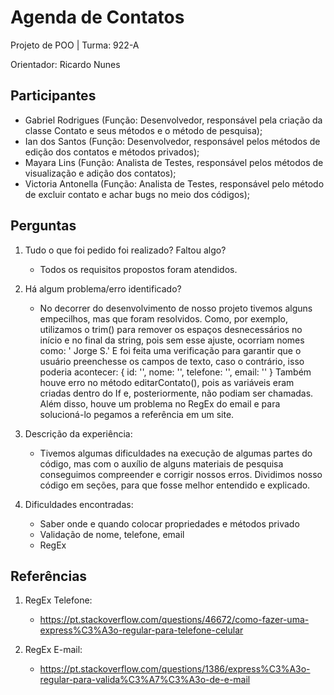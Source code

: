# Agenda de Contatos
Projeto de POO | Turma: 922-A

Orientador: Ricardo Nunes

## Participantes
- Gabriel Rodrigues (Função: Desenvolvedor, responsável pela criação da classe Contato e seus métodos e o método de pesquisa);
- Ian dos Santos (Função: Desenvolvedor, responsável pelos métodos de edição dos contatos e métodos privados);
- Mayara Lins (Função: Analista de Testes, responsável pelos métodos de visualização e adição dos contatos);
- Victoria Antonella (Função: Analista de Testes, responsável pelo método de excluir contato e achar bugs no meio dos códigos);

## Perguntas
1. Tudo o que foi pedido foi realizado? Faltou algo?
   - Todos os requisitos propostos foram atendidos. 

2. Há algum problema/erro identificado?
   - No decorrer do desenvolvimento de nosso projeto tivemos alguns empecilhos, mas que foram resolvidos. Como, por exemplo, utilizamos o trim() para remover os espaços desnecessários no início e no final da string, pois sem esse ajuste, ocorriam nomes como:
'   Jorge   S.'
E foi feita uma verificação para garantir que o usuário preenchesse os campos de texto, caso o contrário, isso poderia acontecer:
   {
   id: '',
   nome: '',
   telefone: '',
   email: ''
   }
   Também houve erro no método editarContato(), pois as variáveis eram criadas dentro do If e, posteriormente, não podiam ser chamadas. 
   Além disso, houve um problema no RegEx do email e para solucioná-lo pegamos a referência em um site.

3. Descrição da experiência:
   - Tivemos algumas dificuldades na execução de algumas partes do código, mas com o auxílio de alguns materiais de pesquisa conseguimos compreender e corrigir nossos erros. 
   Dividimos nosso código em seções, para que fosse  melhor entendido e explicado.

4. Dificuldades encontradas:
   - Saber onde e quando colocar propriedades e métodos privado
   - Validação de nome, telefone, email
   - RegEx

## Referências
1. RegEx Telefone:
   - https://pt.stackoverflow.com/questions/46672/como-fazer-uma-express%C3%A3o-regular-para-telefone-celular

2. RegEx E-mail:
   - https://pt.stackoverflow.com/questions/1386/express%C3%A3o-regular-para-valida%C3%A7%C3%A3o-de-e-mail
